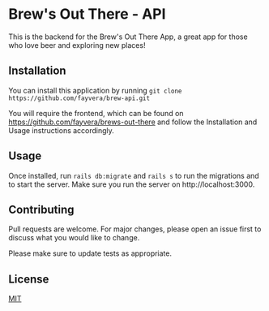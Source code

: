 # Brew's Out There - API
This is the backend for the Brew's Out There App, a great app for those who love beer and exploring new places!
## Installation

You can install this application by running
```git clone https://github.com/fayvera/brew-api.git ```

You will require the frontend, which can be found on https://github.com/fayvera/brews-out-there
and follow the Installation and Usage instructions accordingly. 

## Usage

Once installed, run
```rails db:migrate```
and 
```rails s```
to run the migrations and to start the server. Make sure you run the server on http://localhost:3000. 

## Contributing
Pull requests are welcome. For major changes, please open an issue first to discuss what you would like to change.

Please make sure to update tests as appropriate.

## License
[MIT](https://choosealicense.com/licenses/mit/)